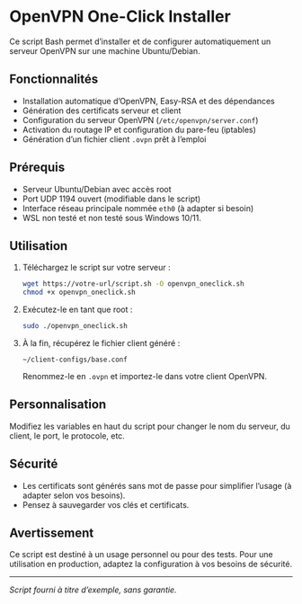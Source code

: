 # OpenVPN One-Click Installer

Ce script Bash permet d’installer et de configurer automatiquement un serveur OpenVPN sur une machine Ubuntu/Debian.

## Fonctionnalités

- Installation automatique d’OpenVPN, Easy-RSA et des dépendances
- Génération des certificats serveur et client
- Configuration du serveur OpenVPN (`/etc/openvpn/server.conf`)
- Activation du routage IP et configuration du pare-feu (iptables)
- Génération d’un fichier client `.ovpn` prêt à l’emploi

## Prérequis

- Serveur Ubuntu/Debian avec accès root
- Port UDP 1194 ouvert (modifiable dans le script)
- Interface réseau principale nommée `eth0` (à adapter si besoin)
- WSL non testé et non testé sous Windows 10/11.

## Utilisation

1. Téléchargez le script sur votre serveur :
    ```bash
    wget https://votre-url/script.sh -O openvpn_oneclick.sh
    chmod +x openvpn_oneclick.sh
    ```

2. Exécutez-le en tant que root :
    ```bash
    sudo ./openvpn_oneclick.sh
    ```

3. À la fin, récupérez le fichier client généré :
    ```
    ~/client-configs/base.conf
    ```
    Renommez-le en `.ovpn` et importez-le dans votre client OpenVPN.

## Personnalisation

Modifiez les variables en haut du script pour changer le nom du serveur, du client, le port, le protocole, etc.

## Sécurité

- Les certificats sont générés sans mot de passe pour simplifier l’usage (à adapter selon vos besoins).
- Pensez à sauvegarder vos clés et certificats.

## Avertissement

Ce script est destiné à un usage personnel ou pour des tests. Pour une utilisation en production, adaptez la configuration à vos besoins de sécurité.

---

*Script fourni à titre d’exemple, sans garantie.*